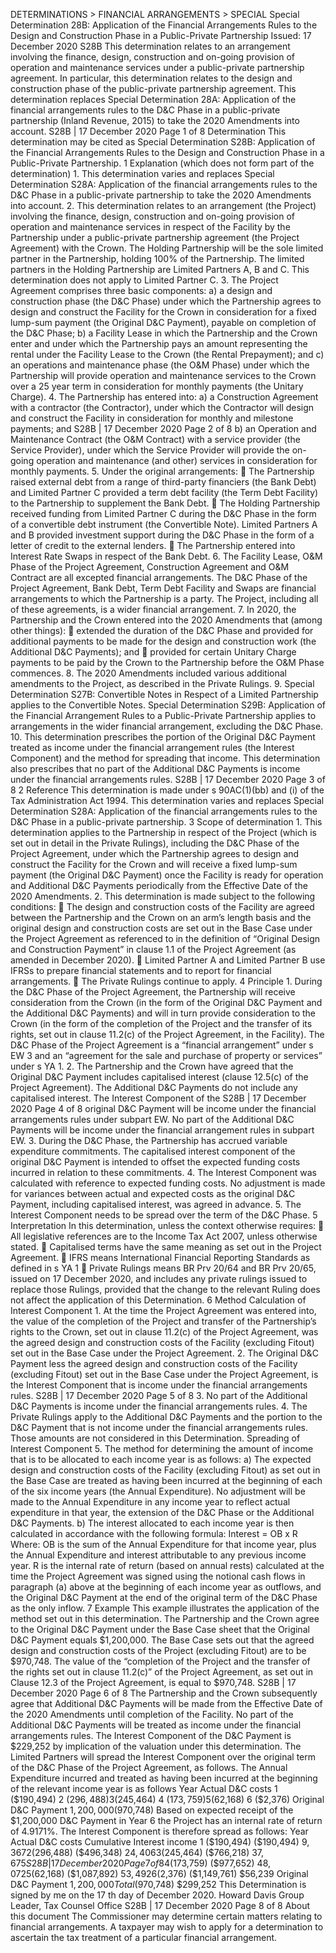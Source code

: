 DETERMINATIONS > FINANCIAL ARRANGEMENTS > SPECIAL Special Determination 28B: Application of the Financial Arrangements Rules to the Design and Construction Phase in a Public-Private Partnership Issued: 17 December 2020 S28B This determination relates to an arrangement involving the finance, design, construction and on-going provision of operation and maintenance services under a public-private partnership agreement. In particular, this determination relates to the design and construction phase of the public-private partnership agreement. This determination replaces Special Determination 28A: Application of the financial arrangements rules to the D&C Phase in a public-private partnership (Inland Revenue, 2015) to take the 2020 Amendments into account. S28B | 17 December 2020 Page 1 of 8 Determination This determination may be cited as Special Determination S28B: Application of the Financial Arrangements Rules to the Design and Construction Phase in a Public-Private Partnership. 1 Explanation (which does not form part of the determination) 1. This determination varies and replaces Special Determination S28A: Application of the financial arrangements rules to the D&C Phase in a public-private partnership to take the 2020 Amendments into account. 2. This determination relates to an arrangement (the Project) involving the finance, design, construction and on-going provision of operation and maintenance services in respect of the Facility by the Partnership under a public-private partnership agreement (the Project Agreement) with the Crown. The Holding Partnership will be the sole limited partner in the Partnership, holding 100% of the Partnership. The limited partners in the Holding Partnership are Limited Partners A, B and C. This determination does not apply to Limited Partner C. 3. The Project Agreement comprises three basic components: a) a design and construction phase (the D&C Phase) under which the Partnership agrees to design and construct the Facility for the Crown in consideration for a fixed lump-sum payment (the Original D&C Payment), payable on completion of the D&C Phase; b) a Facility Lease in which the Partnership and the Crown enter and under which the Partnership pays an amount representing the rental under the Facility Lease to the Crown (the Rental Prepayment); and c) an operations and maintenance phase (the O&M Phase) under which the Partnership will provide operation and maintenance services to the Crown over a 25 year term in consideration for monthly payments (the Unitary Charge). 4. The Partnership has entered into: a) a Construction Agreement with a contractor (the Contractor), under which the Contractor will design and construct the Facility in consideration for monthly and milestone payments; and S28B | 17 December 2020 Page 2 of 8 b) an Operation and Maintenance Contract (the O&M Contract) with a service provider (the Service Provider), under which the Service Provider will provide the on-going operation and maintenance (and other) services in consideration for monthly payments. 5. Under the original arrangements:  The Partnership raised external debt from a range of third-party financiers (the Bank Debt) and Limited Partner C provided a term debt facility (the Term Debt Facility) to the Partnership to supplement the Bank Debt.  The Holding Partnership received funding from Limited Partner C during the D&C Phase in the form of a convertible debt instrument (the Convertible Note). Limited Partners A and B provided investment support during the D&C Phase in the form of a letter of credit to the external lenders.  The Partnership entered into Interest Rate Swaps in respect of the Bank Debt. 6. The Facility Lease, O&M Phase of the Project Agreement, Construction Agreement and O&M Contract are all excepted financial arrangements. The D&C Phase of the Project Agreement, Bank Debt, Term Debt Facility and Swaps are financial arrangements to which the Partnership is a party. The Project, including all of these agreements, is a wider financial arrangement. 7. In 2020, the Partnership and the Crown entered into the 2020 Amendments that (among other things):  extended the duration of the D&C Phase and provided for additional payments to be made for the design and construction work (the Additional D&C Payments); and  provided for certain Unitary Charge payments to be paid by the Crown to the Partnership before the O&M Phase commences. 8. The 2020 Amendments included various additional amendments to the Project, as described in the Private Rulings. 9. Special Determination S27B: Convertible Notes in Respect of a Limited Partnership applies to the Convertible Notes. Special Determination S29B: Application of the Financial Arrangement Rules to a Public-Private Partnership applies to arrangements in the wider financial arrangement, excluding the D&C Phase. 10. This determination prescribes the portion of the Original D&C Payment treated as income under the financial arrangement rules (the Interest Component) and the method for spreading that income. This determination also prescribes that no part of the Additional D&C Payments is income under the financial arrangements rules. S28B | 17 December 2020 Page 3 of 8 2 Reference This determination is made under s 90AC(1)(bb) and (i) of the Tax Administration Act 1994. This determination varies and replaces Special Determination S28A: Application of the financial arrangements rules to the D&C Phase in a public-private partnership. 3 Scope of determination 1. This determination applies to the Partnership in respect of the Project (which is set out in detail in the Private Rulings), including the D&C Phase of the Project Agreement, under which the Partnership agrees to design and construct the Facility for the Crown and will receive a fixed lump-sum payment (the Original D&C Payment) once the Facility is ready for operation and Additional D&C Payments periodically from the Effective Date of the 2020 Amendments. 2. This determination is made subject to the following conditions:  The design and construction costs of the Facility are agreed between the Partnership and the Crown on an arm’s length basis and the original design and construction costs are set out in the Base Case under the Project Agreement as referenced to in the definition of “Original Design and Construction Payment” in clause 1.1 of the Project Agreement (as amended in December 2020).  Limited Partner A and Limited Partner B use IFRSs to prepare financial statements and to report for financial arrangements.  The Private Rulings continue to apply. 4 Principle 1. During the D&C Phase of the Project Agreement, the Partnership will receive consideration from the Crown (in the form of the Original D&C Payment and the Additional D&C Payments) and will in turn provide consideration to the Crown (in the form of the completion of the Project and the transfer of its rights, set out in clause 11.2(c) of the Project Agreement, in the Facility). The D&C Phase of the Project Agreement is a “financial arrangement” under s EW 3 and an “agreement for the sale and purchase of property or services” under s YA 1. 2. The Partnership and the Crown have agreed that the Original D&C Payment includes capitalised interest (clause 12.5(c) of the Project Agreement). The Additional D&C Payments do not include any capitalised interest. The Interest Component of the S28B | 17 December 2020 Page 4 of 8 original D&C Payment will be income under the financial arrangements rules under subpart EW. No part of the Additional D&C Payments will be income under the financial arrangement rules in subpart EW. 3. During the D&C Phase, the Partnership has accrued variable expenditure commitments. The capitalised interest component of the original D&C Payment is intended to offset the expected funding costs incurred in relation to these commitments. 4. The Interest Component was calculated with reference to expected funding costs. No adjustment is made for variances between actual and expected costs as the original D&C Payment, including capitalised interest, was agreed in advance. 5. The Interest Component needs to be spread over the term of the D&C Phase. 5 Interpretation In this determination, unless the context otherwise requires:  All legislative references are to the Income Tax Act 2007, unless otherwise stated.  Capitalised terms have the same meaning as set out in the Project Agreement.  IFRS means International Financial Reporting Standards as defined in s YA 1  Private Rulings means BR Prv 20/64 and BR Prv 20/65, issued on 17 December 2020, and includes any private rulings issued to replace those Rulings, provided that the change to the relevant Ruling does not affect the application of this Determination. 6 Method Calculation of Interest Component 1. At the time the Project Agreement was entered into, the value of the completion of the Project and transfer of the Partnership’s rights to the Crown, set out in clause 11.2(c) of the Project Agreement, was the agreed design and construction costs of the Facility (excluding Fitout) set out in the Base Case under the Project Agreement. 2. The Original D&C Payment less the agreed design and construction costs of the Facility (excluding Fitout) set out in the Base Case under the Project Agreement, is the Interest Component that is income under the financial arrangements rules. S28B | 17 December 2020 Page 5 of 8 3. No part of the Additional D&C Payments is income under the financial arrangements rules. 4. The Private Rulings apply to the Additional D&C Payments and the portion to the D&C Payment that is not income under the financial arrangements rules. Those amounts are not considered in this Determination. Spreading of Interest Component 5. The method for determining the amount of income that is to be allocated to each income year is as follows: a) The expected design and construction costs of the Facility (excluding Fitout) as set out in the Base Case are treated as having been incurred at the beginning of each of the six income years (the Annual Expenditure). No adjustment will be made to the Annual Expenditure in any income year to reflect actual expenditure in that year, the extension of the D&C Phase or the Additional D&C Payments. b) The interest allocated to each income year is then calculated in accordance with the following formula: Interest = OB x R Where: OB is the sum of the Annual Expenditure for that income year, plus the Annual Expenditure and interest attributable to any previous income year. R is the internal rate of return (based on annual rests) calculated at the time the Project Agreement was signed using the notional cash flows in paragraph (a) above at the beginning of each income year as outflows, and the Original D&C Payment at the end of the original term of the D&C Phase as the only inflow. 7 Example This example illustrates the application of the method set out in this determination. The Partnership and the Crown agree to the Original D&C Payment under the Base Case sheet that the Original D&C Payment equals $1,200,000. The Base Case sets out that the agreed design and construction costs of the Project (excluding Fitout) are to be $970,748. The value of the “completion of the Project and the transfer of the rights set out in clause 11.2(c)” of the Project Agreement, as set out in Clause 12.3 of the Project Agreement, is equal to $970,748. S28B | 17 December 2020 Page 6 of 8 The Partnership and the Crown subsequently agree that Additional D&C Payments will be made from the Effective Date of the 2020 Amendments until completion of the Facility. No part of the Additional D&C Payments will be treated as income under the financial arrangements rules. The Interest Component of the D&C Payment is $229,252 by implication of the valuation under this determination. The Limited Partners will spread the Interest Component over the original term of the D&C Phase of the Project Agreement, as follows. The Annual Expenditure incurred and treated as having been incurred at the beginning of the relevant income year is as follows Year Actual D&C costs 1 ($190,494) 2 ($296,488) 3 ($245,464) 4 ($173,759) 5 ($62,168) 6 ($2,376) Original D&C Payment $1,200,000 ($970,748) Based on expected receipt of the $1,200,000 D&C Payment in Year 6 the Project has an internal rate of return of 4.9171%. The Interest Component is therefore spread as follows: Year Actual D&C costs Cumulative Interest income 1 ($190,494) ($190,494) $9,367 2 ($296,488) ($496,348) $24,406 3 ($245,464) ($766,218) $37,675 S28B | 17 December 2020 Page 7 of 8 4 ($173,759) ($977,652) $48,072 5 ($62,168) ($1,087,892) $53,492 6 ($2,376) ($1,149,761) $56,239 Original D&C Payment $1,200,000 Total ($970,748) $299,252 This Determination is signed by me on the 17 th day of December 2020. Howard Davis Group Leader, Tax Counsel Office S28B | 17 December 2020 Page 8 of 8 About this document The Commissioner may determine certain matters relating to financial arrangements. A taxpayer may wish to apply for a determination to ascertain the tax treatment of a particular financial arrangement.